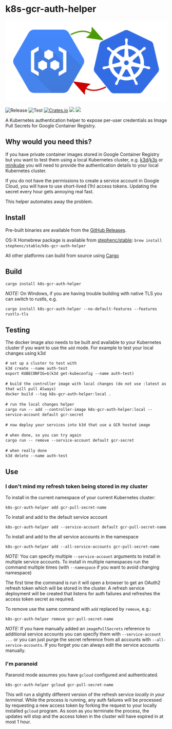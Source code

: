 # k8s-gcr-auth-helper

![Logo](images/logo.svg)

![Release](https://github.com/stephenc/k8s-gcr-auth-helper/workflows/Release/badge.svg) ![Test](https://github.com/stephenc/k8s-gcr-auth-helper/workflows/Test/badge.svg) [![Crates.io](https://img.shields.io/crates/v/k8s-gcr-auth-helper.svg)](https://crates.io/crates/k8s-gcr-auth-helper) [![](https://images.microbadger.com/badges/image/stephenc/k8s-gcr-auth-helper.svg)](https://hub.docker.com/r/stephenc/k8s-gcr-auth-helper/) [![](https://images.microbadger.com/badges/version/stephenc/k8s-gcr-auth-helper.svg)](https://hub.docker.com/r/stephenc/k8s-gcr-auth-helper/)

A Kubernetes authentication helper to expose per-user credentials as Image Pull Secrets for Google Container Registry.

## Why would you need this?

If you have private container images stored in Google Container Registry but you want to test them using a local Kubernetes cluster, e.g. [k3d](https://github.com/rancher/k3d)/[k3s](https://github.com/rancher/k3s) or [minikube](https://kubernetes.io/docs/tasks/tools/install-minikube/) you will need to provide the authentication details to your local Kubernetes cluster.

If you do not have the permissions to create a service account in Google Cloud, you will have to use short-lived (1h) access tokens.
Updating the secret every hour gets annoying real fast.

This helper automates away the problem.

## Install

Pre-built binaries are available from the [GitHub Releases](https://github.com/stephenc/k8s-gcr-auth-helper/releases).

OS-X Homebrew package is available from [stephenc/stable](https://github.com/stephenc/homebrew-stable): `brew install stephenc/stable/k8s-gcr-auth-helper`

All other platforms can build from source using [Cargo](https://doc.rust-lang.org/cargo/getting-started/installation.html)

## Build

```
cargo install k8s-gcr-auth-helper
```

*NOTE:* On Windows, if you are having trouble building with native TLS you can switch to rustls, e.g.

```
cargo install k8s-gcr-auth-helper --no-default-features --features rustls-tls
```                                                   

## Testing

The docker image also needs to be built and available to your Kubernetes cluster if you want to use the `add` mode. For example to test your local changes using k3d

```                        
# set up a cluster to test with
k3d create --name auth-test
export KUBECONFIG=$(k3d get-kubeconfig --name auth-test)

# build the controller image with local changes (do not use :latest as that will pull Always)
docker build --tag k8s-gcr-auth-helper:local .                                               

# run the local changes helper
cargo run -- add --controller-image k8s-gcr-auth-helper:local --service-account default gcr-secret

# now deploy your services into k3d that use a GCR hosted image

# when done, so you can try again
cargo run -- remove --service-account default gcr-secret

# when really done
k3d delete --name auth-test
```

## Use

### I don't mind my refresh token being stored in my cluster

To install in the current namespace of your current Kubernetes cluster:

```
k8s-gcr-auth-helper add gcr-pull-secret-name
```                                                                    

To install and add to the default service account

```
k8s-gcr-auth-helper add --service-account default gcr-pull-secret-name
```                                                                    

To install and add to the all service accounts in the namespace

```
k8s-gcr-auth-helper add --all-service-accounts gcr-pull-secret-name
```                                                                    

*NOTE:* You can specify multiple `--service-account` arguments to install in multiple service accounts. To install in multiple namespaces run the command multiple times (with `--namespace` if you want to avoid changing namespace)

The first time the command is run it will open a browser to get an OAuth2 refresh token which will be stored in the cluster. 
A refresh service deployment will be created that listens for auth failures and refreshes the access token secret as required.

To remove use the same command with `add` replaced by `remove`, e.g.:

```
k8s-gcr-auth-helper remove gcr-pull-secret-name
```     

*NOTE:* If you have manually added an `imagePullSecrets` reference to additional service accounts you can specify them with `--service-account ...` or you can just purge the secret reference from all accounts with `--all-service-accounts`. If you forget you can always edit the service accounts manually. 

### I'm paranoid

Paranoid mode assumes you have `gcloud` configured and authenticated.

```
k8s-gcr-auth-helper gcloud gcr-pull-secret-name
``` 

This will run a slightly different version of the refresh service *locally in your terminal*.
While the process is running, any auth failures will be processed by requesting a new access token by forking the request to your locally installed `gcloud` program.
As soon as you terminate the process, the updates will stop and the access token in the cluster will have expired in at most 1 hour.
